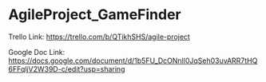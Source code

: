 # AgileProject_GameFinder

Trello Link: https://trello.com/b/QTikhSHS/agile-project

Google Doc Link: https://docs.google.com/document/d/1b5FU_DcONnll0JqSeh03uvARR7tHQ6FFqljV2W39D-c/edit?usp=sharing
